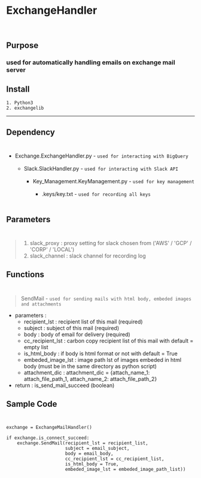 # ExchangeHandler</br></br>

## Purpose
### used for automatically handling emails on exchange mail server

## Install
```
1. Python3
2. exchangelib
```
***
## Dependency</br></br>      
- Exchange.ExchangeHandler.py - `used for interacting with BigQuery`</br></br>
    - Slack.SlackHandler.py - `used for interacting with Slack API`</br></br>     
        - Key_Management.KeyManagement.py - `used for key management`</br></br>     
            - .keys/key.txt - ```used for recording all keys```</br></br>

## Parameters</br></br>
>1. slack_proxy        : proxy setting for slack chosen from ('AWS' / 'GCP' / 'CORP' / 'LOCAL')
>2. slack_channel      : slack channel for recording log 

## Functions</br></br>
>SendMail - `used for sending mails with html body, embeded images and attachments`      
- parameters :
    - recipient_lst : recipient list of this mail (required)
    - subject : subject of this mail (required)
    - body : body of email for delivery (required)
    - cc_recipient_lst : carbon copy recipient list of this mail with default = empty list
    - is_html_body : if body is html format or not with default = True
    - embeded_image_lst : image path lst of images embeded in html body (must be in the same directory as python script)
    - attachment_dic : attachment_dic = {attach_name_1: attach_file_path_1, attach_name_2: attach_file_path_2}
- return : is_send_mail_succeed (boolean)

## Sample Code</br></br>
```
exchange = ExchangeMailHandler()

if exchange.is_connect_succeed:
    exchange.SendMail(recipient_lst = recipient_list, 
                      subject = email_subject, 
                      body = email_body, 
                      cc_recipient_lst = cc_recipient_list,
                      is_html_body = True, 
                      embeded_image_lst = embeded_image_path_list))
```